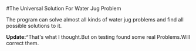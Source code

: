 #The Universal Solution For Water Jug Problem

The program can solve almost all kinds of water jug problems and find all possible solutions to it.

**Update:**^That's what I thought.But on testing found some real Problems.Will correct them. 
